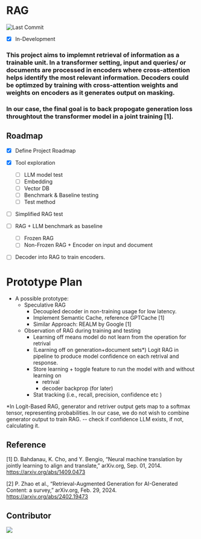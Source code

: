 # RAG 
![Last Commit](https://img.shields.io/github/last-commit/evalece/RAG)
- [x] In-Development 

### This project aims to implemnt retrieval of information as a trainable unit. In a transformer setting, input and queries/ or documents are processed in encoders where cross-attention helps identify the most relevant information. Decoders could be optimzed by training with cross-attention weights and weights on encoders as it generates output on masking. 

### In our case, the final goal is to back propogate generation loss throughtout the transformer model in a joint training [1].   




<!-- ROADMAP -->
## Roadmap
- [x] Define Project Roadmap 
- [x] Tool exploration 
    - [ ] LLM model test 
    - [ ] Embedding 
    - [ ] Vector DB
    - [ ] Benchmark & Baseline testing
    - [ ] Test method 
- [ ] Simplified RAG test
- [ ] RAG + LLM benchmark as baseline 
    - [ ] Frozen RAG
    - [ ] Non-Frozen RAG + Encoder on input and document 
- [ ] Decoder into RAG to train encoders. 


# Prototype Plan

- A possible prototype: 
    - Speculative RAG 
        - Decoupled decoder in non-training usage for low latency. 
        - Implement Semantic Cache, reference GPTCache [1] 
        - Similar Approach: REALM by Google [1]
    - Observation of RAG during training and testing 
        - Learning off means model do not learn from the operation for retrival 
        -  (Learning off on generation+document sets*) Logit RAG in pipeline to produce model confidence on each retrival and response. 
        - Store learning + toggle feature to run the model with and without learning on 
            - retrival 
            - decoder backprop (for later) 
        - Stat tracking (i.e., recall, precision, confidence etc )
    
*In Logit-Based RAG, generator and retriver output gets map to a softmax tensor, representing probabilities. In our case, we do not wish to combine generator output to train RAG. -- check if confidence LLM exists, if not, calculating it.


## Reference
  [1] D. Bahdanau, K. Cho, and Y. Bengio, “Neural machine translation by jointly learning to align and translate,” arXiv.org, Sep. 01, 2014. https://arxiv.org/abs/1409.0473

  [2] P. Zhao et al., “Retrieval-Augmented Generation for AI-Generated Content: a survey,” arXiv.org, Feb. 29, 2024. https://arxiv.org/abs/2402.19473
## Contributor

<a href="https://github.com/evalece/RAG/graphs/contributors">
  <img src="https://contrib.rocks/image?repo=evalece/RAG" />
</a>
